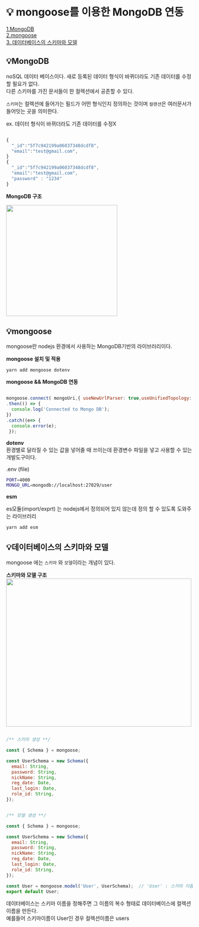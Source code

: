 # 💡 mongoose를 이용한 MongoDB 연동

[1.MongoDB](#mongodb)     
[2.mongoose](#mongoose)  
[3. 데이터베이스의 스키마와 모델](#데이터베이스의-스키마와-모델)

##  💡MongoDB
noSQL 데이터 베이스이다. 새로 등록된 데이터 형식이 바뀌더라도 기존 데이터를 수정 할 필요가 없다.   
다른 스키마를 가진 문서들이 한 컬렉션에서 공존할 수 있다.

`스키마`는 컬렉션에 들어가는 필드가 어떤 형식인지 정의하는 것이며 `컬렌션`은 여러문서가 들어잇는 곳을 의미한다.    

ex. 데이터 형식이 바뀌더라도 기존 데이터를 수정X

~~~javascript

{
  "_id":"5f7c942199a06037348dcdf8",
  "email":"test@gmail.com",
}
{
  "_id":"5f7c942199a06037348dcdf8",
  "email":"test@gmail.com",
  "password" : "1234"
}

~~~
**MongoDB 구조**  

<img src="https://user-images.githubusercontent.com/35910264/96869580-9c0c9c00-14aa-11eb-80a5-a3fdd2d187ae.jpg" width="300" height="300">


## 💡mongoose
mongoose란 nodejs 환경에서 사용하는 MongoDB기반의 라이브러리이다.

**mongoose 설치 및 적용**

`yarn add mongoose dotenv`

**mongoose && MongoDB 연동**
~~~javascript

mongoose.connect( mongoUri,{ useNewUrlParser: true,useUnifiedTopology: true, useCreateIndex: true,useFindAndModify: false})
.then(() => {
  console.log('Connected to Mongo DB');
})
.catch((e=> {
  console.error(e);
 });
~~~


**dotenv**   
환경별로 달라질 수 있는 값을 넣어줄 때 쓰이는데 환경변수 파일을 넣고 사용할 수 있는 개발도구이다.  

.env (file)
```bash
PORT=4000
MONGO_URL=mongodb://localhost:27029/user
```

**esm**   

es모듈(import/exprt) 는 nodejs에서 정의되어 있지 않는데 정의 할 수 있도록 도와주는 라이브러리

`yarn add esm`

## 💡데이터베이스의 스키마와 모델
mongoose 에는 `스키마` 와 `모델`이라는 개념이 있다.

**스키마와 모델 구조**  
<img src="https://user-images.githubusercontent.com/35910264/96872229-50f48800-14ae-11eb-8d1e-98ebcacd77a7.jpg" width="500" height="400">


~~~javascript

/** 스키마 생성 **/

const { Schema } = mongoose;

const UserSchema = new Schema({
  email: String,
  password: String,
  nickName: String,
  reg_date: Date,
  last_login: Date,
  role_id: String,
});

~~~

~~~javascript

/** 모델 생성 **/

const { Schema } = mongoose;

const UserSchema = new Schema({
  email: String,
  password: String,
  nickName: String,
  reg_date: Date,
  last_login: Date,
  role_id: String,
});

const User = mongoose.model('User', UserSchema);  // 'User' : 스키마 이름, UserSchema : 스키마 객체
export default User;

~~~

데이터베이스는 스키마 이름을 정해주면 그 이름의 복수 형태로 데이터베이스에 컬렉션 이름을 만든다.   
예를들어 스키마이름이 User인 경우 컬렉션이름은 users 
